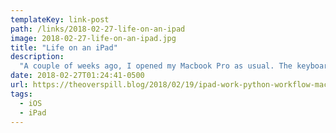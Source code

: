 ```yaml
---
templateKey: link-post
path: /links/2018-02-27-life-on-an-ipad
image: 2018-02-27-life-on-an-ipad.jpg
title: "Life on an iPad"
description:
  "A couple of weeks ago, I opened my Macbook Pro as usual. The keyboard lit up, as usual. I waited – there’s that pause while the display gathers itself (it’s a 2012 model) and the processor pulls everything together and presents the login window.  Except this time, nothing."
date: 2018-02-27T01:24:41-0500
url: https://theoverspill.blog/2018/02/19/ipad-work-python-workflow-mac-replacement/
tags:
  - iOS
  - iPad
---
```

